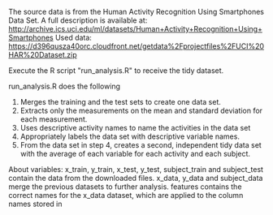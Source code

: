 The source data is from the Human Activity Recognition Using Smartphones Data Set. A full description is available at: http://archive.ics.uci.edu/ml/datasets/Human+Activity+Recognition+Using+Smartphones Used data: https://d396qusza40orc.cloudfront.net/getdata%2Fprojectfiles%2FUCI%20HAR%20Dataset.zip

Execute the R script "run_analysis.R" to receive the tidy dataset.

run_analysis.R does the following
1. Merges the training and the test sets to create one data set.
2. Extracts only the measurements on the mean and standard deviation for each measurement. 
3. Uses descriptive activity names to name the activities in the data set
4. Appropriately labels the data set with descriptive variable names. 
5. From the data set in step 4, creates a second, independent tidy data set with the average of each variable for each activity and each subject.

About variables:
x_train, y_train, x_test, y_test, subject_train and subject_test contain the data from the downloaded files.
x_data, y_data and subject_data merge the previous datasets to further analysis.
features contains the correct names for the x_data dataset, which are applied to the column names stored in

